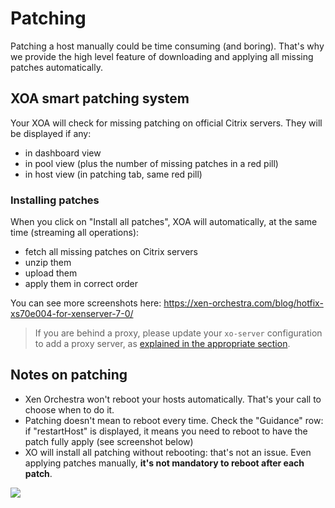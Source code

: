 # Patching

Patching a host manually could be time consuming (and boring). That's why we provide the high level feature of downloading and applying all missing patches automatically.

## XOA smart patching system

Your XOA will check for missing patching on official Citrix servers. They will be displayed if any:

* in dashboard view
* in pool view (plus the number of missing patches in a red pill)
* in host view (in patching tab, same red pill)

### Installing patches

When you click on "Install all patches", XOA will automatically, at the same time (streaming all operations):

* fetch all missing patches on Citrix servers
* unzip them
* upload them
* apply them in correct order

You can see more screenshots here: https://xen-orchestra.com/blog/hotfix-xs70e004-for-xenserver-7-0/

> If you are behind a proxy, please update your `xo-server` configuration to add a proxy server, as [explained in the appropriate section](configuration.md#proxy-for-xenserver-updates-and-patches).

## Notes on patching

* Xen Orchestra won't reboot your hosts automatically. That's your call to choose when to do it.
* Patching doesn't mean to reboot every time. Check the "Guidance" row: if "restartHost" is displayed, it means you need to reboot to have the patch fully apply (see screenshot below)
* XO will install all patching without rebooting: that's not an issue. Even applying patches manually, **it's not mandatory to reboot after each patch**.

![](./assets/xo5patching.png)
